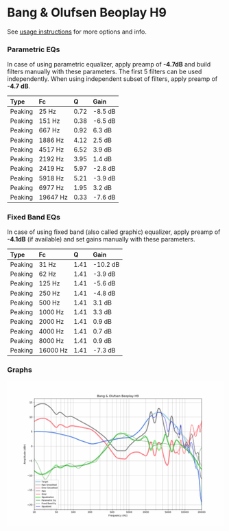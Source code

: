 # Bang & Olufsen Beoplay H9
See [usage instructions](https://github.com/jaakkopasanen/AutoEq#usage) for more options and info.

### Parametric EQs
In case of using parametric equalizer, apply preamp of **-4.7dB** and build filters manually
with these parameters. The first 5 filters can be used independently.
When using independent subset of filters, apply preamp of **-4.7 dB**.

| Type    | Fc       |    Q | Gain    |
|:--------|:---------|:-----|:--------|
| Peaking | 25 Hz    | 0.72 | -8.5 dB |
| Peaking | 151 Hz   | 0.38 | -6.5 dB |
| Peaking | 667 Hz   | 0.92 | 6.3 dB  |
| Peaking | 1886 Hz  | 4.12 | 2.5 dB  |
| Peaking | 4517 Hz  | 6.52 | 3.9 dB  |
| Peaking | 2192 Hz  | 3.95 | 1.4 dB  |
| Peaking | 2419 Hz  | 5.97 | -2.8 dB |
| Peaking | 5918 Hz  | 5.21 | -3.9 dB |
| Peaking | 6977 Hz  | 1.95 | 3.2 dB  |
| Peaking | 19647 Hz | 0.33 | -7.6 dB |

### Fixed Band EQs
In case of using fixed band (also called graphic) equalizer, apply preamp of **-4.1dB**
(if available) and set gains manually with these parameters.

| Type    | Fc       |    Q | Gain     |
|:--------|:---------|:-----|:---------|
| Peaking | 31 Hz    | 1.41 | -10.2 dB |
| Peaking | 62 Hz    | 1.41 | -3.9 dB  |
| Peaking | 125 Hz   | 1.41 | -5.6 dB  |
| Peaking | 250 Hz   | 1.41 | -4.8 dB  |
| Peaking | 500 Hz   | 1.41 | 3.1 dB   |
| Peaking | 1000 Hz  | 1.41 | 3.3 dB   |
| Peaking | 2000 Hz  | 1.41 | 0.9 dB   |
| Peaking | 4000 Hz  | 1.41 | 0.7 dB   |
| Peaking | 8000 Hz  | 1.41 | 0.9 dB   |
| Peaking | 16000 Hz | 1.41 | -7.3 dB  |

### Graphs
![](./Bang%20&%20Olufsen%20Beoplay%20H9.png)